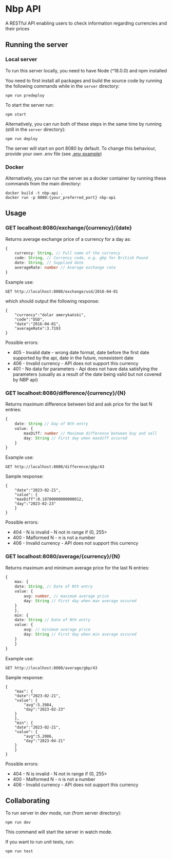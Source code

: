 # Nbp API

A RESTful API enabling users to check information regarding currencies and their prices

## Running the server

### Local server

To run this server locally, you need to have Node (^18.0.0) and npm installed

You need to first install all packages and build the source code by running the following commands while in the `server` directory:
```
npm run predeploy
```

To start the server run:
```
npm start
```

Alternatively, you can run both of these steps in the same time by running (still in the `server` directory):
```
npm run deploy
```

The server will start on port 8080 by default. To change this behaviour, provide your own .env file (see [.env example](https://github.com/tpalinski/nbp-api/blob/main/server/.env.example))

### Docker

Alternatively, you can run the server as a docker container by running these commands from the main directory:
```
docker build -t nbp-api .
docker run -p 8080:{your_preferred_port} nbp-api
```

## Usage

### **GET localhost:8080/exchange/{currency}/{date}**

Returns average exchange price of a currency for a day as:

```ts
{
	currency: String, // Full name of the currency
	code: String, // Currency code, e.g. gbp for British Pound
	date: String, // Supplied date
	averageRate: number // Average exchange rate
}

```

Example use:
```
GET http://localhost:8080/exchange/usd/2016-04-01
```

which should output the following response:

```
{
    "currency":"dolar amerykański",
    "code":"USD",
    "date":"2016-04-01",
    "averageRate":3.7193
}
```
	
Possible errors:
* 405 - Invalid date - wrong date format, date before the first date supported by the api, date in the future, nonexistent date	
* 406 - Invalid currency - API does not support this currency		
* 401 - No data for parameters - Api does not have data satisfying the parameters (usually as a result of the date being valid but not covered by NBP api)	



### **GET localhost:8080/difference/{currency}/{N}**

Returns maximum difference between bid and ask price for the last N entries:

```ts
{
	date: String // Day of Nth entry
	value: {
		maxDiff: number // Maximum difference between buy and sell
		day: String // First day when maxdiff occured
	}
}

```

Example use:
```
GET http://localhost:8080/difference/gbp/43
```

Sample response:
```
{
    "date":"2023-02-21",
    "value": {
	"maxDiff":0.10780000000000012,
	"day":"2023-02-23"
    }
}
```

Possible errors:
* 404 - N is invalid - N not in range if (0, 255>
* 400 - Malformed N - n is not a number
* 406 - Invalid currency - API does not support this currency



### **GET localhost:8080/average/{currency}/{N}**

Returns maximum and minimum average price for the last N entries:

```ts
{
    max: {
	date: String, // Date of Nth entry
	value: {
	    avg: number, // maximum average price
	    day: String // First day when max average occured
	}
    },
    min: {
	date: String // Date of Nth entry
	value: {
	    avg: // minimum average price
	    day: String // First day when min average occured
	}
    }
}

```

Example use:
```
GET http://localhost:8080/average/gbp/43
```

Sample response:
```
{
    "max": {
	"date":"2023-02-21",
	"value": {
	    "avg":5.3984,
	    "day":"2023-02-23"
	}
    },
    "min": {
	"date":"2023-02-21",
	"value": {
	    "avg":5.2086,
	    "day":"2023-04-21"
	}
    }
}
```

Possible errors:
* 404 - N is invalid - N not in range if (0, 255>
* 400 - Malformed N - n is not a number
* 406 - Invalid currency - API does not support this currency

## Collaborating

To run server in dev mode, run (from server directory):
```
npm run dev
```

This command will start the server in watch mode.

If you want to run unit tests, run: 
```
npm run test
```
